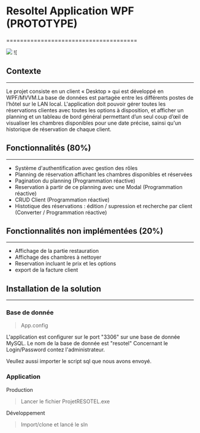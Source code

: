 # Resoltel Application WPF (PROTOTYPE)
======================================

![](https://img.shields.io/badge/RESOTEL-Build-green) ![

## Contexte
-----------

Le projet consiste en un client « Desktop » qui est développé en WPF/MVVM.La base de données est partagée entre les différents postes de l’hôtel sur le LAN local. 
L'application doit pouvoir gérer toutes les réservations clientes avec toutes les options à disposition, et afficher un planning et un tableau de bord général permettant d’un seul coup d’œil de visualiser les chambres disponibles pour une date précise, sainsi qu'un historique de réservation de chaque client. 

## Fonctionnalités (80%)
------------------------

- Système d'authentification avec gestion des rôles
- Planning de réservation affichant les chambres disponibles et réservées 
- Pagination du planning (Programmation réactive)
- Reservation à partir de ce planning avec une Modal (Programmation réactive)
- CRUD Client (Programmation réactive)
- Histotique des réservations : édition / supression et recherche par client (Converter / Programmation réactive)

## Fonctionnalités non implémentées (20%)
-----------------------------------------

- Affichage de la partie restauration
- Affichage des chambres à nettoyer
- Reservation incluant le prix et les options
- export de la facture client

## Installation de la solution
-----------------------------

### Base de donnée

> App.config

L'application est configurer sur le port "3306" sur une base de donnée MySQL.
Le nom de la base de donnée est "resotel"
Concernant le Login/Password contez l'administrateur.

Veullez aussi importer le script sql que nous avons envoyé.


### Application

Production
> Lancer le fichier ProjetRESOTEL.exe

Développement
> Import/clone et lancé le sln


